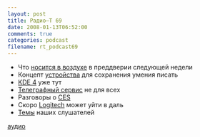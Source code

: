 ```yaml
---
layout: post
title: Радио–Т 69
date: 2008-01-13T06:52:00
comments: true
categories: podcast
filename: rt_podcast69
---
```


- Что [носится в воздухе](http://habrahabr.ru/blog/apple/33774.html) в преддверии следующей недели
- Концепт [устройства](http://hitech.tomsk.ru/newsmobile/6528-udivitelnyjj-konceptualnyjj-kompjuter.html) для сохранения умения писать
- [KDE 4](http://www.kde.org/announcements/4.0/index-ru.php) уже тут
- [Телеграфный сервис](http://roem.ru/2008/01/08/top4top/) не для всех
- Разговоры о [CES](http://www.gazeta.ru/techzone/2008/01/11_a_2541152.shtml)
- Скоро [Logitech](http://www.engadget.com/2008/01/10/microsoft-to-buy-logitech/) может уйти в даль
- [Темы](http://radio-t.com/temi_dlja_vipuskov/temyi-dlya-69/) наших слушателей

[аудио](http://cdn.radio-t.com/rt_podcast69.mp3)
<audio src="http://cdn.radio-t.com/rt_podcast69.mp3" preload="none"></audio>

